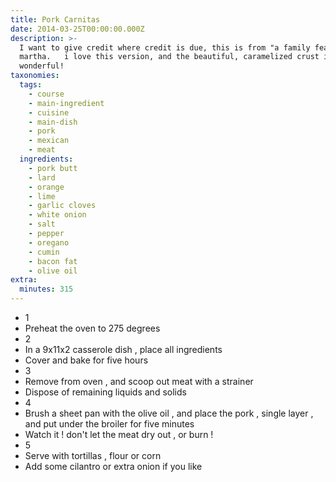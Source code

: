 ```yaml
---
title: Pork Carnitas
date: 2014-03-25T00:00:00.000Z
description: >-
  I want to give credit where credit is due, this is from "a family feast" by
  martha.   i love this version, and the beautiful, caramelized crust is just
  wonderful!
taxonomies:
  tags:
    - course
    - main-ingredient
    - cuisine
    - main-dish
    - pork
    - mexican
    - meat
  ingredients:
    - pork butt
    - lard
    - orange
    - lime
    - garlic cloves
    - white onion
    - salt
    - pepper
    - oregano
    - cumin
    - bacon fat
    - olive oil
extra:
  minutes: 315
---
```

 - 1
 - Preheat the oven to 275 degrees
 - 2
 - In a 9x11x2 casserole dish , place all ingredients
 - Cover and bake for five hours
 - 3
 - Remove from oven , and scoop out meat with a strainer
 - Dispose of remaining liquids and solids
 - 4
 - Brush a sheet pan with the olive oil , and place the pork , single layer , and put under the broiler for five minutes
 - Watch it ! don't let the meat dry out , or burn !
 - 5
 - Serve with tortillas , flour or corn
 - Add some cilantro or extra onion if you like
